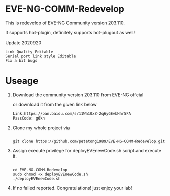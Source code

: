 # EVE-NG-COMM-Redevelop
This is redevelop of EVE-NG Community version 203.110. 

It supports hot-plugin, definitely supports hot-plugout as well!

Update 2020920
```
Link Quality Editable
Serial port link style Editable
Fix a bit bugs
```

# Useage

1. Download the community version 203.110 from EVE-NG offcial  

    or download it from the given link below
    ```
    Link:https://pan.baidu.com/s/11Wa10xZ-2q6yGEvbHhr5FA
    PassCode: g6kh
    ```

2. Clone my whole project via    

    ```shell

    git clone https://github.com/petetong1989/EVE-NG-COMM-Redevelop.git
    
    ```

3. Assign execute privilege for deployEVEnewCode.sh script and execute it.  

    ```shell
    
    cd EVE-NG-COMM-Redevelop
    sudo chmod +x deployEVEnewCode.sh
    ./deployEVEnewCode.sh
    
    ```

4. If no failed reported. Congratulations! just enjoy your lab!
